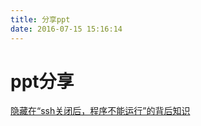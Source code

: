 ```yaml
---
title: 分享ppt
date: 2016-07-15 15:16:14
---
```

# ppt分享

[隐藏在“ssh关闭后，程序不能运行”的背后知识](http://buptlsy.github.io/images/about/ssh-signal.htm)

